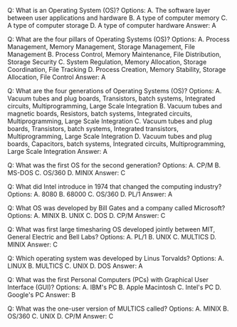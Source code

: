 Q: What is an Operating System (OS)?
Options:
A. The software layer between user applications and hardware
B. A type of computer memory
C. A type of computer storage 
D. A type of computer hardware
Answer: A

Q: What are the four pillars of Operating Systems (OS)?
Options:
A. Process Management, Memory Management, Storage Management, File Management
B. Process Control, Memory Maintenance, File Distribution, Storage Security
C. System Regulation, Memory Allocation, Storage Coordination, File Tracking
D. Process Creation, Memory Stability, Storage Allocation, File Control
Answer: A

Q: What are the four generations of Operating Systems (OS)?
Options:
A. Vacuum tubes and plug boards, Transistors, batch systems, Integrated circuits, Multiprogramming, Large Scale Integration
B. Vacuum tubes and magnetic boards, Resistors, batch systems, Integrated circuits, Multiprogramming, Large Scale Integration
C. Vacuum tubes and plug boards, Transistors, batch systems, Integrated transistors, Multiprogramming, Large Scale Integration
D. Vacuum tubes and plug boards, Capacitors, batch systems, Integrated circuits, Multiprogramming, Large Scale Integration
Answer: A

Q: What was the first OS for the second generation?
Options: 
A. CP/M
B. MS-DOS
C. OS/360
D. MINIX
Answer: C

Q: What did Intel introduce in 1974 that changed the computing industry?
Options:
A. 8080
B. 68000
C. OS/360
D. PL/1
Answer: A

Q: What OS was developed by Bill Gates and a company called Microsoft?
Options:
A. MINIX
B. UNIX
C. DOS
D. CP/M
Answer: C

Q: What was first large timesharing OS developed jointly between MIT, General Electric and Bell Labs?
Options:
A. PL/1
B. UNIX
C. MULTICS
D. MINIX
Answer: C

Q: Which operating system was developed by Linus Torvalds?
Options:
A. LINUX
B. MULTICS
C. UNIX
D. DOS
Answer: A

Q: What was the first Personal Computers (PCs) with Graphical User Interface (GUI)?
Options:
A. IBM's PC
B. Apple Macintosh
C. Intel's PC
D. Google's PC
Answer: B

Q: What was the one-user version of MULTICS called?
Options:
A. MINIX
B. OS/360
C. UNIX
D. CP/M
Answer: C